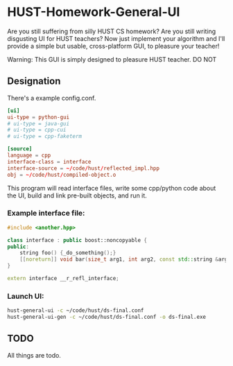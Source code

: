 # HUST-Homework-General-UI
Are you still suffering from silly HUST CS homework? Are you still writing disgusting UI for HUST teachers? Now just implement your algorithm and I'll provide a simple but usable, cross-platform GUI, to pleasure your teacher!

Warning: This GUI is simply designed to pleasure HUST teacher. DO NOT 

## Designation
There's a example config.conf.

```conf
[ui]
ui-type = python-gui
# ui-type = java-gui
# ui-type = cpp-cui
# ui-type = cpp-faketerm

[source]
language = cpp
interface-class = interface
interface-source = ~/code/hust/reflected_impl.hpp
obj = ~/code/hust/compiled-object.o
```

This program will read interface files, write some cpp/python code about the UI, build and link pre-built objects, and run it.

### Example interface file:
```C++
#include <another.hpp>

class interface : public boost::noncopyable {
public:
    string foo() {_do_something();}
    [[noreturn]] void bar(size_t arg1, int arg2, const std::string &arg3) {_do_another_thing(arg1,arg2,arg3);}
}

extern interface __r_refl_interface;
```

### Launch UI:
```sh
hust-general-ui -c ~/code/hust/ds-final.conf
hust-general-ui-gen -c ~/code/hust/ds-final.conf -o ds-final.exe
```

## TODO
All things are todo.
